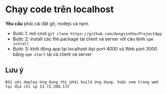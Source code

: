 # Chạy code trên localhost 
**Yêu cầu** phải cài đặt git, nodejs và npm
- Bước 1: mở cmd ```git clone https://github.com/dongsinhho/ProjectApp``` 
- Bước 2: install các file package tại client và server với câu lệnh ```npm install```
- Bước 3: khởi động app tại localhost Api port 4000 và Web port 3000 bằng ```npm start``` tại cả client và server

## Lưu ý
    Đối với deploy ứng dụng thì phải build ứng dụng. hoặc xem trang web tại địa chỉ ip 13.72.208.172